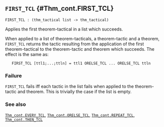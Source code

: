 ## `FIRST_TCL` {#Thm_cont.FIRST_TCL}


```
FIRST_TCL : (thm_tactical list -> thm_tactical)
```



Applies the first theorem-tactical in a list which succeeds.


When applied to a list of theorem-tacticals, a theorem-tactic and a theorem,
`FIRST_TCL` returns the tactic resulting from the application of the first
theorem-tactical to the theorem-tactic and theorem which succeeds. The effect
is the same as:
    
       FIRST_TCL [ttl1;...;ttln] = ttl1 ORELSE_TCL ... ORELSE_TCL ttln
    



### Failure

`FIRST_TCL` fails iff each tactic in the list fails when applied to the
theorem-tactic and theorem. This is trivially the case if the list is empty.

### See also

[`Thm_cont.EVERY_TCL`](#Thm_cont.EVERY_TCL), [`Thm_cont.ORELSE_TCL`](#Thm_cont.ORELSE_TCL), [`Thm_cont.REPEAT_TCL`](#Thm_cont.REPEAT_TCL), [`Thm_cont.THEN_TCL`](#Thm_cont.THEN_TCL)

